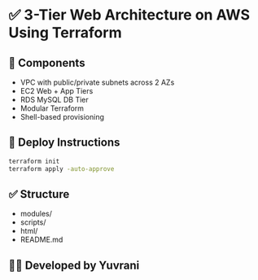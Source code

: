 # ✅ 3-Tier Web Architecture on AWS Using Terraform

## 🔧 Components
- VPC with public/private subnets across 2 AZs
- EC2 Web + App Tiers
- RDS MySQL DB Tier
- Modular Terraform
- Shell-based provisioning

## 🚀 Deploy Instructions

```bash
terraform init
terraform apply -auto-approve
```

## ✅ Structure
- modules/
- scripts/
- html/
- README.md

## 👩‍💻 Developed by Yuvrani